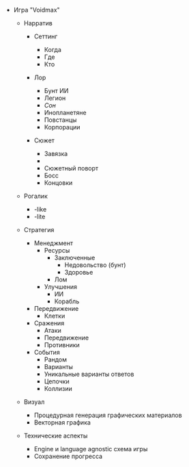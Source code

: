 
- Игра "Voidmax"
  - Нарратив
    - Сеттинг
      - Когда
      - Где
      - Кто
    - Лор

      - Бунт ИИ
      - Легион
      - *Сон*
      - Инопланетяне
      - Повстанцы
      - Корпорации

    - Сюжет
      - Завязка
      - 
      - Сюжетный поворт
      - Босс
      - Концовки
  - Рогалик
    - -like
    - -lite
  - Стратегия
    - Менеджмент
      - Ресурсы
        - Заключенные
          - Недовольство (бунт)
          - Здоровье
        - Лом
      - Улучшения
        - ИИ
        - Корабль
    - Передвижение
      - Клетки
    - Сражения
      - Атаки
      - Передвижение
      - Противники
    - События
      - Рандом
      - Варианты
      - Уникальные варианты ответов
      - Цепочки
      - Коллизии


  - Визуал
    - Процедурная генерация графических материалов
    - Векторная графика
  - Технические аспекты
    - Engine и language agnostic схема игры
    - Сохранение прогресса